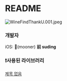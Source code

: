 # README

![WineFindThankU.001.jpeg](README%206379fef87b9d4d26b9211d3a865734ac/WineFindThankU.001.jpeg)

### 개발자

iOS: 🐙(mooner) **前 suding**

### ❗사용된 라이브러리

[제목 없음](README%206379fef87b9d4d26b9211d3a865734ac/%E1%84%8C%E1%85%A6%E1%84%86%E1%85%A9%E1%86%A8%20%E1%84%8B%E1%85%A5%E1%86%B9%E1%84%82%E1%85%B3%E1%86%AB%20%E1%84%83%E1%85%A6%E1%84%8B%E1%85%B5%E1%84%90%E1%85%A5%E1%84%87%E1%85%A6%E1%84%8B%E1%85%B5%E1%84%89%E1%85%B3%20f68b1949c0e648bd9bca18f974107b39.csv)
